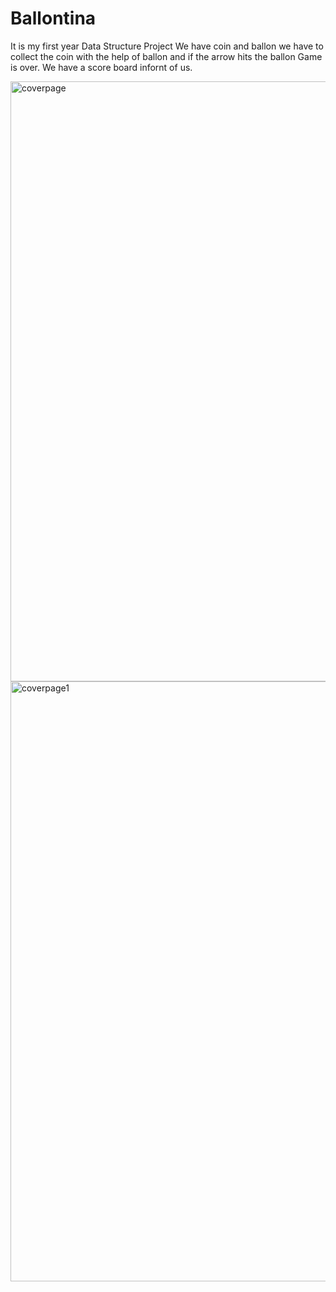 
# Ballontina

It  is  my  first  year  Data Structure Project
We have  coin and ballon we have to collect the coin  with the help of ballon
and  if  the arrow hits the ballon  Game is  over. We have  a  score board infornt  of  us.


<img width="960" alt="coverpage" src="https://user-images.githubusercontent.com/11159221/89199244-e8db8780-d5cb-11ea-99c0-5098e6c11b23.png">
<img width="960" alt="coverpage1" src="https://user-images.githubusercontent.com/11159221/89199260-ef69ff00-d5cb-11ea-8299-d3c7a6025482.png">
